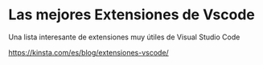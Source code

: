 # Las mejores Extensiones de Vscode
Una lista interesante de extensiones muy útiles de Visual Studio Code

https://kinsta.com/es/blog/extensiones-vscode/
